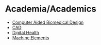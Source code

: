 # Academia/Academics
- [Computer Aided Biomedical Design](https://oscampo.github.io/cabd)
- [CAD](https://liascript.github.io/course/?https://raw.githubusercontent.com/oscampo/Digital-Design-And-Manufacture/main/fabdigital.md#2)
- [Digital Health](https://oicampo-uao.github.io/academics/digital-health)
- [Machine Elements](https://oicampo-uao.github.io/academics/machine-elements.html)